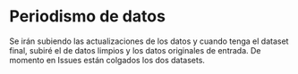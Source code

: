 # Periodismo de datos

Se irán subiendo las actualizaciones de los datos y cuando tenga el dataset final, subiré el de datos limpios y los datos originales de entrada.
De momento en Issues están colgados los dos datasets.
